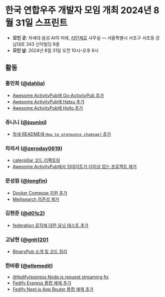 한국 연합우주 개발자 모임 개최 2024년 8월 31일 스프린트
=======================================================

 -  **모인 곳**: 차세대 음성 AI의 미래, [리턴제로] 사무실
    — 서울특별시 서초구 서초동 강남대로 343 신덕빌딩 8층
 -  **모인 날**: 2024년 8월 31일 오전 10시–오후 6시

[리턴제로]: https://www.rtzr.ai/


활동
----

### 홍민희 ([@dahlia](https://github.com/dahlia))

 -  [Awesome ActivityPub에 Go-ActivityPub 추가](https://github.com/BasixKOR/awesome-activitypub/pull/53)
 -  [Awesome ActivityPub에 Hatsu 추가](https://github.com/BasixKOR/awesome-activitypub/pull/54)
 -  [Awesome ActivityPub에 Hollo 추가](https://github.com/BasixKOR/awesome-activitypub/pull/55)

### 쥬니니 ([@juunini](https://github.com/juunini))

- [참새 README에 `How to pronounce chamsae?` 추가](https://github.com/pbzweihander/chamsae/pull/37)

### 차의서 ([@zeroday0619](https://github.com/zeroday0619))

- [caterpillar 코드 리펙토링](https://github.com/gnh1201/caterpillar/pull/45)
- [Awesome ActivityPub에서 업데이트가 더이상 없는 프로젝트 제거](https://github.com/BasixKOR/awesome-activitypub/pull/50)

### 문성원 ([@longfin](https://github.com/longfin))

 -  [Docker Compose 지원 추가](https://github.com/dahlia/hollo/pull/16)
 -  [Meilisearch 의존성 제거](https://github.com/dahlia/hollo/pull/19)

### 김현준 ([@d01c2](https://github.com/d01c2))

 -  [federation 로직에 대한 유닛 테스트 추가](https://github.com/dahlia/hollo/pull/18)

### 고남현 ([@gnh1201](https;//github.com/gnh1201)

 - [BinaryPub 소개 및 코드 정리](https;//github.com/gnh1201/BinaryPub)

### 한바환 ([@ellemedit](https://github.com/ellemedit))

- [@fedify/express Node.js request streaming fix](https://github.com/dahlia/fedify-express/pull/1)
- [Fedify Express 통합 예제 추가](https://github.com/dahlia/fedify/pull/128)
- [Fedify Next.js App Router 통합 예제 추가](https://github.com/dahlia/fedify/pull/130)

